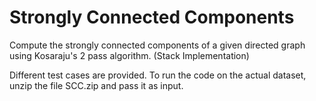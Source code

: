 # Strongly Connected Components
Compute the strongly connected components of a given directed graph using Kosaraju's 2 pass algorithm. (Stack Implementation)

Different test cases are provided.
To run the code on the actual dataset, unzip the file SCC.zip and pass it as input.
